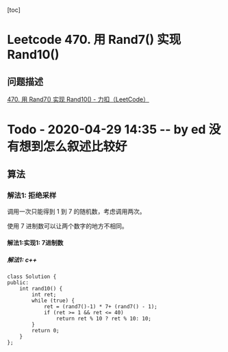 [toc]

# Leetcode 470. 用 Rand7() 实现 Rand10()

## 问题描述

[470. 用 Rand7() 实现 Rand10() - 力扣（LeetCode）](https://leetcode-cn.com/problems/implement-rand10-using-rand7/)

# Todo - 2020-04-29 14:35 -- by ed  没有想到怎么叙述比较好

## 算法

### 解法1: 拒绝采样

调用一次只能得到 1 到 7 的随机数，考虑调用两次。

使用 7 进制数可以让两个数字的地方不相同。

#### 解法1:实现1: 7进制数

##### 解法1: c++

```
class Solution {
public:
    int rand10() {
        int ret;
        while (true) {
            ret = (rand7()-1) * 7+ (rand7() - 1);
            if (ret >= 1 && ret <= 40) 
                return ret % 10 ? ret % 10: 10;
        }
        return 0;
    }
};
```

